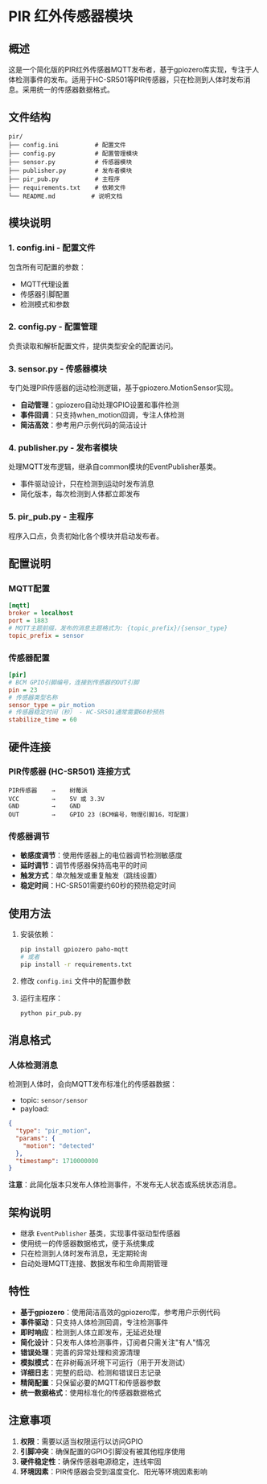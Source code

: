 # PIR 红外传感器模块

## 概述

这是一个简化版的PIR红外传感器MQTT发布者，基于gpiozero库实现，专注于人体检测事件的发布。适用于HC-SR501等PIR传感器，只在检测到人体时发布消息。采用统一的传感器数据格式。

## 文件结构

```
pir/
├── config.ini          # 配置文件
├── config.py           # 配置管理模块
├── sensor.py           # 传感器模块
├── publisher.py        # 发布者模块
├── pir_pub.py          # 主程序
├── requirements.txt    # 依赖文件
└── README.md          # 说明文档
```

## 模块说明

### 1. config.ini - 配置文件
包含所有可配置的参数：
- MQTT代理设置
- 传感器引脚配置
- 检测模式和参数

### 2. config.py - 配置管理
负责读取和解析配置文件，提供类型安全的配置访问。

### 3. sensor.py - 传感器模块
专门处理PIR传感器的运动检测逻辑，基于gpiozero.MotionSensor实现。
- **自动管理**：gpiozero自动处理GPIO设置和事件检测
- **事件回调**：只支持when_motion回调，专注人体检测
- **简洁高效**：参考用户示例代码的简洁设计

### 4. publisher.py - 发布者模块
处理MQTT发布逻辑，继承自common模块的EventPublisher基类。
- 事件驱动设计，只在检测到运动时发布消息
- 简化版本，每次检测到人体都立即发布

### 5. pir_pub.py - 主程序
程序入口点，负责初始化各个模块并启动发布者。

## 配置说明

### MQTT配置
```ini
[mqtt]
broker = localhost
port = 1883
# MQTT主题前缀，发布的消息主题格式为: {topic_prefix}/{sensor_type}
topic_prefix = sensor
```

### 传感器配置
```ini
[pir]
# BCM GPIO引脚编号，连接到传感器的OUT引脚
pin = 23
# 传感器类型名称
sensor_type = pir_motion
# 传感器稳定时间（秒） - HC-SR501通常需要60秒预热
stabilize_time = 60
```

## 硬件连接

### PIR传感器 (HC-SR501) 连接方式
```
PIR传感器    →    树莓派
VCC         →    5V 或 3.3V
GND         →    GND
OUT         →    GPIO 23 (BCM编号，物理引脚16，可配置)
```

### 传感器调节
- **敏感度调节**：使用传感器上的电位器调节检测敏感度
- **延时调节**：调节传感器保持高电平的时间
- **触发方式**：单次触发或重复触发（跳线设置）
- **稳定时间**：HC-SR501需要约60秒的预热稳定时间

## 使用方法

1. 安装依赖：
   ```bash
   pip install gpiozero paho-mqtt
   # 或者
   pip install -r requirements.txt
   ```

2. 修改 `config.ini` 文件中的配置参数

3. 运行主程序：
   ```bash
   python pir_pub.py
   ```

## 消息格式

### 人体检测消息
检测到人体时，会向MQTT发布标准化的传感器数据：
- topic: `sensor/sensor`
- payload: 
```json
{
  "type": "pir_motion",
  "params": {
    "motion": "detected"
  },
  "timestamp": 1710000000
}
```

**注意**：此简化版本只发布人体检测事件，不发布无人状态或系统状态消息。

## 架构说明
- 继承 `EventPublisher` 基类，实现事件驱动型传感器
- 使用统一的传感器数据格式，便于系统集成
- 只在检测到人体时发布消息，无定期轮询
- 自动处理MQTT连接、数据发布和生命周期管理

## 特性

- **基于gpiozero**：使用简洁高效的gpiozero库，参考用户示例代码
- **事件驱动**：只支持人体检测回调，专注检测事件
- **即时响应**：检测到人体立即发布，无延迟处理
- **简化设计**：只发布人体检测事件，订阅者只需关注"有人"情况
- **错误处理**：完善的异常处理和资源清理
- **模拟模式**：在非树莓派环境下可运行（用于开发测试）
- **详细日志**：完整的启动、检测和错误日志记录
- **精简配置**：只保留必要的MQTT和传感器参数
- **统一数据格式**：使用标准化的传感器数据格式

## 注意事项

1. **权限**：需要以适当权限运行以访问GPIO
2. **引脚冲突**：确保配置的GPIO引脚没有被其他程序使用
3. **硬件稳定性**：确保传感器电源稳定，连线牢固
4. **环境因素**：PIR传感器会受到温度变化、阳光等环境因素影响